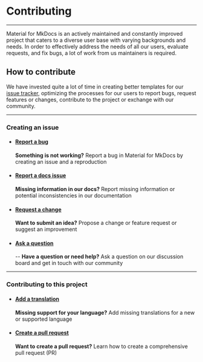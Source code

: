 # Contributing

---

Material for MkDocs is an actively maintained and constantly improved project 
that caters to a diverse user base with varying backgrounds and needs. In order
to effectively address the needs of all our users, evaluate requests, and fix 
bugs, a lot of work from us maintainers is required.

## How to contribute

We have invested quite a lot of time in creating better templates for our
[issue tracker], optimizing the processes for our users to report bugs, request
features or changes, contribute to the project or exchange with our community. 

---

  [issue tracker]: https://github.com/squidfunk/mkdocs-material/issues

### Creating an issue


-   #### [Report a bug][report a bug]

    __Something is not working?__ Report a bug in Material for MkDocs by creating an issue and a reproduction

-   #### [Report a docs issue][report a docs issue]

    __Missing information in our docs?__ Report missing information or potential inconsistencies in our documentation 

-   #### [Request a change][request a change]

    __Want to submit an idea?__ Propose a change or feature request or suggest an improvement

-   #### [Ask a question][ask a question]

    --
    __Have a question or need help?__ Ask a question on our discussion board and get in touch with our community

---

### Contributing to this project

-   #### [Add a translation](https://github.com/squidfunk/mkdocs-material/adding-a-translation)
    
    __Missing support for your language?__ Add missing translations for a new or supported language

-   #### [Create a pull request](https://github.com/squidfunk/mkdocs-material/creating-a-pull-request) 
    
    __Want to create a pull request?__ Learn how to create a comprehensive pull request (PR)


  [report a bug]: reporting-a-bug.md
  [report a docs issue]: reporting-a-docs-issue.md
  [request a change]: requesting-a-change.md
  [ask a question]: https://github.com/squidfunk/mkdocs-material/discussions
